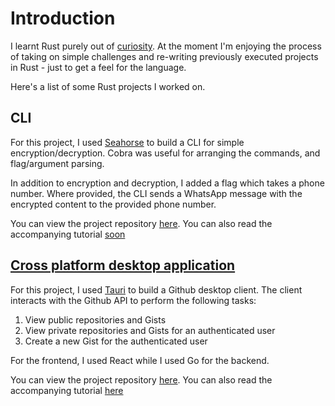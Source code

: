 # Introduction

I learnt Rust purely out of [curiosity](https://www.linkedin.com/posts/joseph-udonsak_rustlang-softwareengineering-softwaredevelopment-activity-7026862841705938944-e57I?utm_source=share&utm_medium=member_desktop). At the moment I'm enjoying the process of taking on simple challenges and re-writing previously executed projects in Rust - just to get a feel for the language. 

Here's a list of some Rust projects I worked on. 

## CLI
For this project, I used [Seahorse](https://github.com/ksk001100/seahorse) to build a CLI for simple encryption/decryption. Cobra was useful for arranging the commands, and flag/argument parsing. 

In addition to encryption and decryption, I added a flag which takes a phone number. Where provided, the CLI sends a WhatsApp message with the encrypted content to the provided phone number. 

You can view the project repository [here](https://github.com/ybjozee/Seahorse_CLI). You can also read the accompanying tutorial [soon](#)

## [Cross platform desktop application](https://www.twilio.com/blog/build-a-cross-platform-desktop-application-with-rust-using-tauri)

For this project, I used [Tauri](https://tauri.app) to build a Github desktop client. The client interacts with the Github API to perform the following tasks:

1. View public repositories and Gists
2. View private repositories and Gists for an authenticated user
3. Create a new Gist for the authenticated user

For the frontend, I used React while I used Go for the backend.

You can view the project repository [here](https://github.com/ybjozee/Tauri_GitHub_Demo). You can also read the accompanying tutorial [here](https://www.twilio.com/blog/build-a-cross-platform-desktop-application-with-rust-using-tauri)

